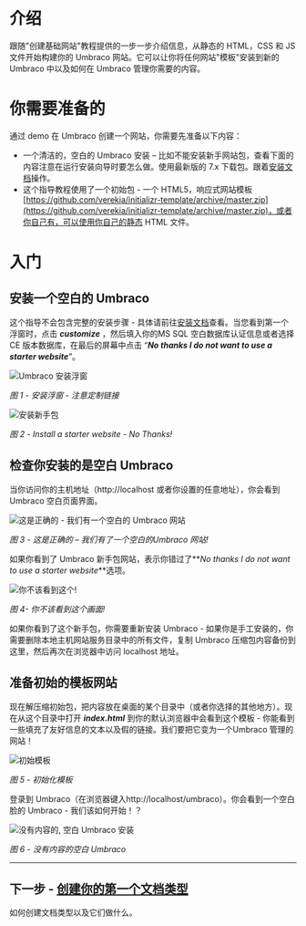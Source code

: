 # 介绍 
跟随"创建基础网站"教程提供的一步一步介绍信息，从静态的 HTML，CSS 和 JS 文件开始构建你的 Umbraco 网站。它可以让你将任何网站"模板"安装到新的 Umbraco 中以及如何在 Umbraco 管理你需要的内容。 

# **你需要准备的**

通过 demo 在 Umbraco 创建一个网站，你需要先准备以下内容：

*    一个清洁的，空白的 Umbraco 安装 – 比如不能安装新手网站包，查看下面的内容注意在运行安装向导时要怎么做。使用最新版的 7.x 下载包。跟着[安装文档](/)操作。
*    这个指导教程使用了一个初始包 - 一个 HTML5，响应式网站模板[https://github.com/verekia/initializr-template/archive/master.zip](https://github.com/verekia/initializr-template/archive/master.zip)，或者你自己有，可以使用你自己的静态 HTML 文件。

# **入门**

## 安装一个空白的 Umbraco

这个指导不会包含完整的安装步骤 - 具体请前往[安装文档](/)查看。当您看到第一个浮窗时，点击  **_customize_** ，然后填入你的MS SQL 空白数据库认证信息或者选择 CE 版本数据库，在最后的屏幕中点击 “**_No thanks I do not want to use a starter website_**”。
 
![Umbraco 安装浮窗](images/figure-1-installation-splash-screen.png)


*图 1 - 安装浮窗 - 注意定制链接*

![安装新手包](images/figure-2-no-starter-website.png)

*图 2 - Install a starter website - No Thanks!*



## 检查你安装的是空白 Umbraco

当你访问你的主机地址（http://localhost 或者你设置的任意地址），你会看到 Umbraco 空白页面界面。

 
![这是正确的 - 我们有一个空白的 Umbraco 网站](images/figure-3-empty-umbraco-install.png)


*图 3 - 这是正确的 – 我们有了一个空白的Umbraco 网站!*

如果你看到了 Umbraco 新手包网站，表示你错过了**_No thanks I do not want to use a starter website_**选项。  

 
![你不该看到这个!](images/figure-4-should-not-see-this.png)


*图 4- 你不该看到这个画面!*


如果你看到了这个新手包，你需要重新安装 Umbraco - 如果你是手工安装的，你需要删除本地主机网站服务目录中的所有文件，复制 Umbraco 压缩包内容备份到这里，然后再次在浏览器中访问 localhost 地址。


## 准备初始的模板网站

现在解压缩初始包，把内容放在桌面的某个目录中（或者你选择的其他地方）。现在从这个目录中打开 **_index.html_** 到你的默认浏览器中会看到这个模板 - 你能看到一些填充了友好信息的文本以及假的链接。我们要把它变为一个Umbraco 管理的网站！

 
![初始模板](images/figure-5-initializr-template.png)


*图 5 - 初始化模板*

登录到 Umbraco（在浏览器键入http://localhost/umbraco）。你会看到一个空白脸的 Umbraco - 我们该如何开始！？
 
![没有内容的, 空白 Umbraco 安装](images/figure-6-umbraco-empty.png)


*图 6 - 没有内容的空白 Umbraco*

---

## 下一步 - [创建你的第一个文档类型](Document-Types.md)
如何创建文档类型以及它们做什么。


